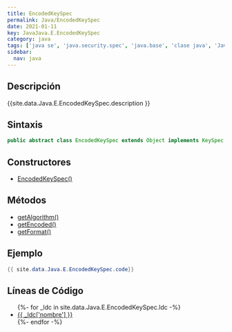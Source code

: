 ```yaml
---
title: EncodedKeySpec
permalink: Java/EncodedKeySpec
date: 2021-01-11
key: JavaJava.E.EncodedKeySpec
category: java
tags: ['java se', 'java.security.spec', 'java.base', 'clase java', 'Java 1.2']
sidebar: 
  nav: java
---
```


## Descripción
{{site.data.Java.E.EncodedKeySpec.description }}

## Sintaxis
~~~java
public abstract class EncodedKeySpec extends Object implements KeySpec
~~~

## Constructores
* [EncodedKeySpec()](/Java/EncodedKeySpec/EncodedKeySpec/)

## Métodos
* [getAlgorithm()](/Java/EncodedKeySpec/getAlgorithm)
* [getEncoded()](/Java/EncodedKeySpec/getEncoded)
* [getFormat()](/Java/EncodedKeySpec/getFormat)

## Ejemplo
~~~java
{{ site.data.Java.E.EncodedKeySpec.code}}
~~~

## Líneas de Código
<ul>
{%- for _ldc in site.data.Java.E.EncodedKeySpec.ldc -%}
   <li>
       <a href="{{_ldc['url'] }}">{{ _ldc['nombre'] }}</a>
   </li>
{%- endfor -%}
</ul>
